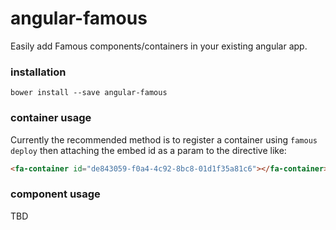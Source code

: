 # angular-famous

Easily add Famous components/containers in your existing angular app.

### installation

`bower install --save angular-famous`

### container usage

Currently the recommended method is to register a container using `famous deploy` then
attaching the embed id as a param to the directive like:

```html
<fa-container id="de843059-f0a4-4c92-8bc8-01d1f35a81c6"></fa-container>
```

### component usage

TBD
